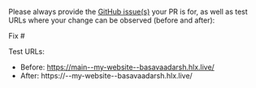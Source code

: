 Please always provide the [GitHub issue(s)](../issues) your PR is for, as well as test URLs where your change can be observed (before and after):

Fix #<gh-issue-id>

Test URLs:
- Before: https://main--my-website--basavaadarsh.hlx.live/
- After: https://<branch>--my-website--basavaadarsh.hlx.live/
